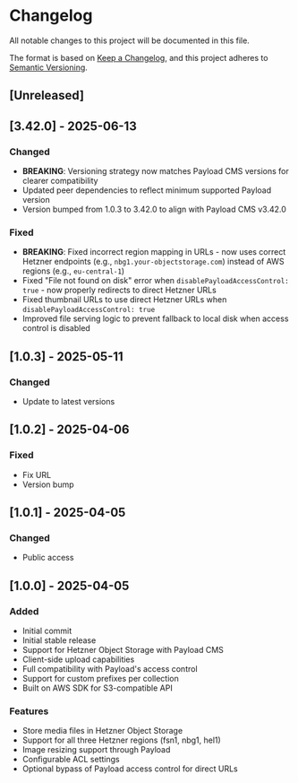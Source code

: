# Changelog

All notable changes to this project will be documented in this file.

The format is based on [Keep a Changelog](https://keepachangelog.com/en/1.0.0/),
and this project adheres to [Semantic Versioning](https://semver.org/spec/v2.0.0.html).

## [Unreleased]

## [3.42.0] - 2025-06-13

### Changed
- **BREAKING**: Versioning strategy now matches Payload CMS versions for clearer compatibility
- Updated peer dependencies to reflect minimum supported Payload version
- Version bumped from 1.0.3 to 3.42.0 to align with Payload CMS v3.42.0

### Fixed
- **BREAKING**: Fixed incorrect region mapping in URLs - now uses correct Hetzner endpoints (e.g., `nbg1.your-objectstorage.com`) instead of AWS regions (e.g., `eu-central-1`)
- Fixed "File not found on disk" error when `disablePayloadAccessControl: true` - now properly redirects to direct Hetzner URLs
- Fixed thumbnail URLs to use direct Hetzner URLs when `disablePayloadAccessControl: true`
- Improved file serving logic to prevent fallback to local disk when access control is disabled

## [1.0.3] - 2025-05-11

### Changed
- Update to latest versions

## [1.0.2] - 2025-04-06

### Fixed
- Fix URL
- Version bump

## [1.0.1] - 2025-04-05

### Changed
- Public access

## [1.0.0] - 2025-04-05

### Added
- Initial commit
- Initial stable release
- Support for Hetzner Object Storage with Payload CMS
- Client-side upload capabilities
- Full compatibility with Payload's access control
- Support for custom prefixes per collection
- Built on AWS SDK for S3-compatible API

### Features
- Store media files in Hetzner Object Storage
- Support for all three Hetzner regions (fsn1, nbg1, hel1)
- Image resizing support through Payload
- Configurable ACL settings
- Optional bypass of Payload access control for direct URLs